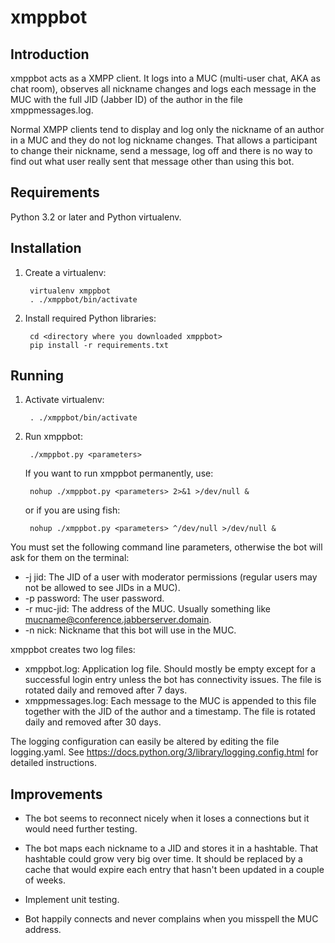# xmppbot

## Introduction

xmppbot acts as a XMPP client. It logs into a MUC (multi-user chat, AKA as chat room), observes all nickname changes and
logs each message in the MUC with the full JID (Jabber ID) of the author in the file xmppmessages.log.

Normal XMPP clients tend to display and log only the nickname of an author in a MUC and they do not log nickname
changes. That allows a participant to change their nickname, send a message, log off and there is no way to find out
what user really sent that message other than using this bot.

## Requirements

Python 3.2 or later and Python virtualenv.

## Installation

1. Create a virtualenv:
    
        virtualenv xmppbot
        . ./xmppbot/bin/activate
    
2. Install required Python libraries:
 
        cd <directory where you downloaded xmppbot>
        pip install -r requirements.txt
        
## Running

1. Activate virtualenv:

        . ./xmppbot/bin/activate
        
2. Run xmppbot:

        ./xmppbot.py <parameters>
        
    If you want to run xmppbot permanently, use:
    
        nohup ./xmppbot.py <parameters> 2>&1 >/dev/null &
        
    or if you are using fish:

        nohup ./xmppbot.py <parameters> ^/dev/null >/dev/null &

You must set the following command line parameters, otherwise the bot will ask for them on the terminal:
* -j jid: The JID of a user with moderator permissions (regular users may not be allowed to see JIDs in a MUC).
* -p password: The user password.
* -r muc-jid: The address of the MUC. Usually something like mucname@conference.jabberserver.domain.
* -n nick: Nickname that this bot will use in the MUC.

xmppbot creates two log files:
* xmppbot.log: Application log file. Should mostly be empty except for a successful login entry unless the bot has
               connectivity issues. The file is rotated daily and removed after 7 days.
* xmppmessages.log: Each message to the MUC is appended to this file together with the JID of the author and a
                    timestamp. The file is rotated daily and removed after 30 days.
                    
The logging configuration can easily be altered by editing the file logging.yaml. See 
https://docs.python.org/3/library/logging.config.html for detailed instructions.

## Improvements

* The bot seems to reconnect nicely when it loses a connections but it would need further testing.

* The bot maps each nickname to a JID and stores it in a hashtable. That hashtable could grow very big over time. 
  It should be replaced by a cache that would expire each entry that hasn't been updated in a couple of weeks.
  
* Implement unit testing.

* Bot happily connects and never complains when you misspell the MUC address.

